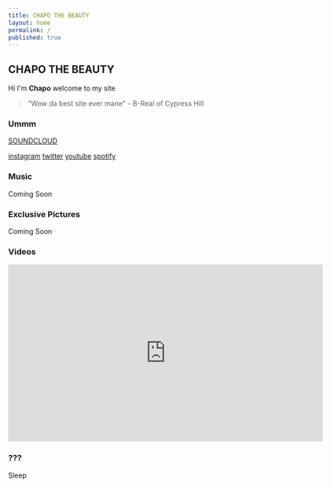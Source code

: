 ```yaml
---
title: CHAPO THE BEAUTY
layout: home
permalink: /
published: true
---
```

## CHAPO THE BEAUTY

Hi I'm **Chapo** welcome to my site

> "Wow da best site ever mane" - B-Real of Cypress Hill


### Ummm
[SOUNDCLOUD](https://soundcloud.com/chapothebeauty "SOUNDCLOUD")


[instagram](https://instagram.com/chapothebeauty "instagram")
[twitter](https://twitter.com/chapothebeauty "twitter")
[youtube](https://www.youtube.com/channel/UC7lng407qfPKmlQBQSOmatQ "youtube")
[spotify](https://open.spotify.com/artist/50IdS28e1U2130dN475nRE "spotify")



### Music
Coming Soon


### Exclusive Pictures
Coming Soon


### Videos
<iframe src="https://www.youtube.com/embed/fl8giVbsIic"   
width="640" height="360" frameborder="0" ></iframe>










### ???
Sleep